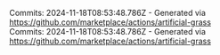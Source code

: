 Commits: 2024-11-18T08:53:48.786Z - Generated via https://github.com/marketplace/actions/artificial-grass
<br>
Commits: 2024-11-18T08:53:48.786Z - Generated via https://github.com/marketplace/actions/artificial-grass
<br>
